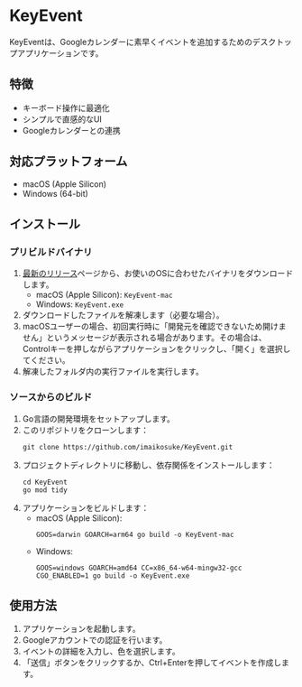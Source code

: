 # KeyEvent

KeyEventは、Googleカレンダーに素早くイベントを追加するためのデスクトップアプリケーションです。

## 特徴
- キーボード操作に最適化
- シンプルで直感的なUI
- Googleカレンダーとの連携

## 対応プラットフォーム
- macOS (Apple Silicon)
- Windows (64-bit)

## インストール

### プリビルドバイナリ
1. [最新のリリース](https://github.com/imaikosuke/KeyEvent/releases/latest)ページから、お使いのOSに合わせたバイナリをダウンロードします。
   - macOS (Apple Silicon): `KeyEvent-mac`
   - Windows: `KeyEvent.exe`
2. ダウンロードしたファイルを解凍します（必要な場合）。
3. macOSユーザーの場合、初回実行時に「開発元を確認できないため開けません」というメッセージが表示される場合があります。その場合は、Controlキーを押しながらアプリケーションをクリックし、「開く」を選択してください。
4. 解凍したフォルダ内の実行ファイルを実行します。

### ソースからのビルド
1. Go言語の開発環境をセットアップします。
2. このリポジトリをクローンします：
   ```
   git clone https://github.com/imaikosuke/KeyEvent.git
   ```
3. プロジェクトディレクトリに移動し、依存関係をインストールします：
   ```
   cd KeyEvent
   go mod tidy
   ```
4. アプリケーションをビルドします：
   - macOS (Apple Silicon):
     ```
     GOOS=darwin GOARCH=arm64 go build -o KeyEvent-mac
     ```
   - Windows:
     ```
     GOOS=windows GOARCH=amd64 CC=x86_64-w64-mingw32-gcc CGO_ENABLED=1 go build -o KeyEvent.exe
     ```

## 使用方法
1. アプリケーションを起動します。
2. Googleアカウントでの認証を行います。
3. イベントの詳細を入力し、色を選択します。
4. 「送信」ボタンをクリックするか、Ctrl+Enterを押してイベントを作成します。
